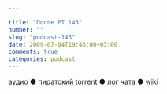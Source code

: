 ```yaml
---

title: "После РТ 143"
number: ""
slug: "podcast-143"
date: 2009-07-04T19:46:00+03:00
comments: true
categories: podcast
---
```

[аудио](http://cdn.radio-t.com/rt143post.mp3) ● [пиратский torrent](http://pirates.radio-t.com/torrents/rt143post.mp3.torrent) ● [лог чата](http://chat.radio-t.com/logs/radio-t-143.html) ● [wiki](http://wiki.radio-t.com/%D0%9F%D0%BE%D1%81%D0%BB%D0%B5_%D0%A0%D0%A2_143)<audio src="http://cdn.radio-t.com/rt143post.mp3" preload="none">
